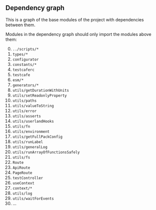 ## Dependency graph

This is a graph of the base modules of the project with dependencies between them.

Modules in the dependency graph should only import the modules above them:

0. `../scripts/*`
1. `types/*`
2. `configurator`
3. `constants/*`
4. `testcaferc`
5. `testcafe`
6. `esm/*`
7. `generators/*`
8. `utils/getDurationWithUnits`
9. `utils/setReadonlyProperty`
10. `utils/paths`
11. `utils/valueToString`
12. `utils/error`
13. `utils/asserts`
14. `utils/userlandHooks`
15. `utils/fn`
16. `utils/environment`
17. `utils/getFullPackConfig`
18. `utils/runLabel`
19. `utils/generalLog`
20. `utils/runArrayOfFunctionsSafely`
21. `utils/fs`
22. `Route`
23. `ApiRoute`
24. `PageRoute`
25. `testController`
26. `useContext`
27. `context/*`
28. `utils/log`
29. `utils/waitForEvents`
30. ...
